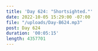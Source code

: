 ```yaml
---
title: 'Day 624: "Shortsighted."'
date: 2022-10-05 15:29:00 -07:00
file: "/uploads/Day-B624.mp3"
post: Day 624
duration: '00:05:15'
length: 4357701
---
```


